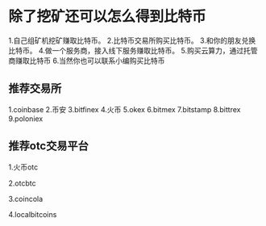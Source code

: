 # 除了挖矿还可以怎么得到比特币

1.自己组矿机挖矿赚取比特币。 2.比特币交易所购买比特币。 3.和你的朋友兑换比特币。 4.做一个服务商，接入线下服务赚取比特币。 5.购买云算力，通过托管商赚取比特币 6.当然你也可以联系小编购买比特币

## 推荐交易所

1.coinbase 2.币安 3.bitfinex 4.火币 5.okex 6.bitmex 7.bitstamp 8.bittrex 9.poloniex

## 推荐otc交易平台

1.火币otc

2.otcbtc

3.coincola

4.localbitcoins

